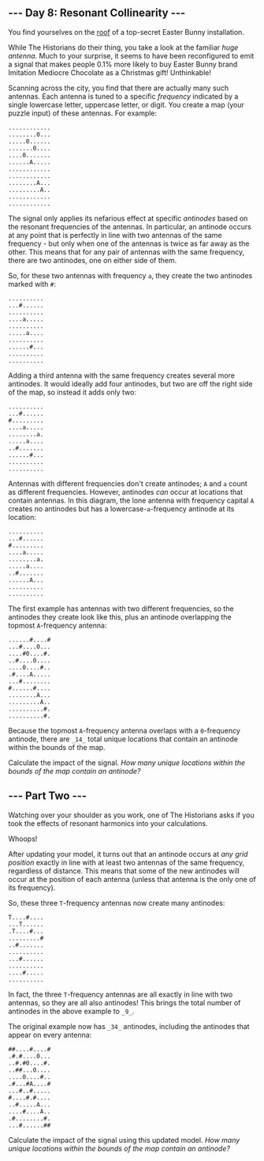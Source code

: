 ﻿
## --- Day 8: Resonant Collinearity ---

You find yourselves on the  [roof](https://adventofcode.com/2016/day/25)  of a top-secret Easter Bunny installation.

While The Historians do their thing, you take a look at the familiar  _huge antenna_. Much to your surprise, it seems to have been reconfigured to emit a signal that makes people 0.1% more likely to buy Easter Bunny brand  Imitation Mediocre  Chocolate as a Christmas gift! Unthinkable!

Scanning across the city, you find that there are actually many such antennas. Each antenna is tuned to a specific  _frequency_  indicated by a single lowercase letter, uppercase letter, or digit. You create a map (your puzzle input) of these antennas. For example:

```
............
........0...
.....0......
.......0....
....0.......
......A.....
............
............
........A...
.........A..
............
............

```

The signal only applies its nefarious effect at specific  _antinodes_  based on the resonant frequencies of the antennas. In particular, an antinode occurs at any point that is perfectly in line with two antennas of the same frequency - but only when one of the antennas is twice as far away as the other. This means that for any pair of antennas with the same frequency, there are two antinodes, one on either side of them.

So, for these two antennas with frequency  `a`, they create the two antinodes marked with  `#`:

```
..........
...#......
..........
....a.....
..........
.....a....
..........
......#...
..........
..........

```

Adding a third antenna with the same frequency creates several more antinodes. It would ideally add four antinodes, but two are off the right side of the map, so instead it adds only two:

```
..........
...#......
#.........
....a.....
........a.
.....a....
..#.......
......#...
..........
..........

```

Antennas with different frequencies don't create antinodes;  `A`  and  `a`  count as different frequencies. However, antinodes  _can_  occur at locations that contain antennas. In this diagram, the lone antenna with frequency capital  `A`  creates no antinodes but has a lowercase-`a`-frequency antinode at its location:

```
..........
...#......
#.........
....a.....
........a.
.....a....
..#.......
......A...
..........
..........

```

The first example has antennas with two different frequencies, so the antinodes they create look like this, plus an antinode overlapping the topmost  `A`-frequency antenna:

```
......#....#
...#....0...
....#0....#.
..#....0....
....0....#..
.#....A.....
...#........
#......#....
........A...
.........A..
..........#.
..........#.

```

Because the topmost  `A`-frequency antenna overlaps with a  `0`-frequency antinode, there are  `_14_`  total unique locations that contain an antinode within the bounds of the map.

Calculate the impact of the signal.  _How many unique locations within the bounds of the map contain an antinode?_

## --- Part Two ---

Watching over your shoulder as you work, one of The Historians asks if you took the effects of resonant harmonics into your calculations.

Whoops!

After updating your model, it turns out that an antinode occurs at  _any grid position_  exactly in line with at least two antennas of the same frequency, regardless of distance. This means that some of the new antinodes will occur at the position of each antenna (unless that antenna is the only one of its frequency).

So, these three  `T`-frequency antennas now create many antinodes:

```
T....#....
...T......
.T....#...
.........#
..#.......
..........
...#......
..........
....#.....
..........

```

In fact, the three  `T`-frequency antennas are all exactly in line with two antennas, so they are all also antinodes! This brings the total number of antinodes in the above example to  `_9_`.

The original example now has  `_34_`  antinodes, including the antinodes that appear on every antenna:

```
##....#....#
.#.#....0...
..#.#0....#.
..##...0....
....0....#..
.#...#A....#
...#..#.....
#....#.#....
..#.....A...
....#....A..
.#........#.
...#......##

```

Calculate the impact of the signal using this updated model.  _How many unique locations within the bounds of the map contain an antinode?_